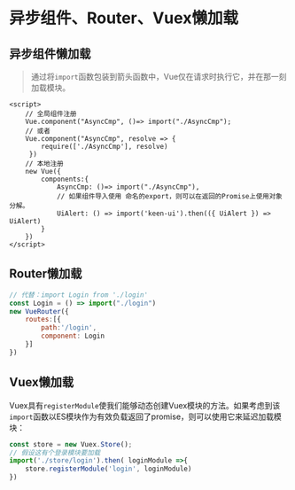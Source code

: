 # 异步组件、Router、Vuex懒加载

## 异步组件懒加载

> 通过将`import`函数包装到箭头函数中，Vue仅在请求时执行它，并在那一刻加载模块。

```vue
<script>
    // 全局组件注册
    Vue.component("AsyncCmp", ()=> import("./AsyncCmp");
    // 或者
    Vue.component("AsyncCmp", resolve => {
     	require(['./AsyncCmp'], resolve)             
     })
	// 本地注册
    new Vue({
    	components:{
        	AsyncCmp: ()=> import("./AsyncCmp"),
            // 如果组件导入使用 命名的export，则可以在返回的Promise上使用对象分解。
            UiAlert: () => import('keen-ui').then(({ UiAlert }) => UiAlert)
        }              
    })
</script>
```

## Router懒加载

```javascript
// 代替：import Login from './login'
const Login = () => import("./login")
new VueRouter({
	routes:[{
		path:'/login',
		component: Login
	}]
})
```

## Vuex懒加载

Vuex具有`registerModule`使我们能够动态创建Vuex模块的方法。如果考虑到该`import`函数以ES模块作为有效负载返回了promise，则可以使用它来延迟加载模块：

```javascript
const store = new Vuex.Store();
// 假设这有个登录模块要加载
import('./store/login').then( loginModule =>{
    store.registerModule('login', loginModule)
})
```

